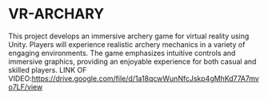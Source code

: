 # VR-ARCHARY
This project develops an immersive archery game for virtual reality using Unity. Players will experience realistic archery mechanics in a variety of engaging environments. The game emphasizes intuitive controls and immersive graphics, providing an enjoyable experience for both casual and skilled players.
LINK OF VIDEO:https://drive.google.com/file/d/1a18qcwWunNfcJskp4gMhKd77A7mvo7LF/view
